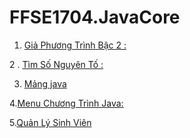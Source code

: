 # FFSE1704.JavaCore
1. [Giả Phương Trình Bậc 2 :](https://github.com/FASTTRACKSE/FFSE1704.JavaCore/blob/master/FFSE1702044_BuiVu/src/GiaiPtBac2/GiaiPtBac2.java)

2 . [Tìm Số Nguyên Tố :](https://github.com/FASTTRACKSE/FFSE1704.JavaCore/tree/master/FFSE1702044_BuiVu/src/TimSoNguyenTo)

3. [Mảng java](https://github.com/FASTTRACKSE/FFSE1704.JavaCore/blob/master/FFSE1702044_BuiVu/src/CtNhapDuLieuChoMang/CtNhapDuLieuChoMang.java) 

4.[Menu Chương Trình Java: ](https://github.com/FASTTRACKSE/FFSE1704.JavaCore/blob/master/FFSE1702044_BuiVu/src/ChuongTrinh/MenuChuongTrinh.java)

5.[Quản Lý Sinh Viên](https://github.com/FASTTRACKSE/FFSE1704.JavaCore/tree/master/FFSE1702044_BuiVu/src/javacore)
